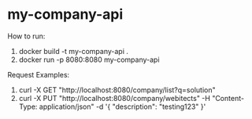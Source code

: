 # my-company-api

How to run:
1. docker build -t my-company-api .
2. docker run -p 8080:8080 my-company-api

Request Examples:
1. curl -X GET "http://localhost:8080/company/list?q=solution"
2. curl -X PUT "http://localhost:8080/company/webitects" -H "Content-Type: application/json" -d '{
    "description": "testing123"
}'
